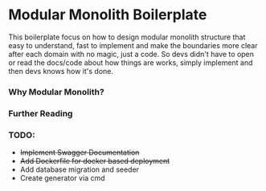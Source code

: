 # Modular Monolith Boilerplate

This boilerplate focus on how to design modular monolith structure
that easy to understand, fast to implement and make the boundaries more
clear after each domain with no magic, just a code. So devs didn't have to
open or read the docs/code about how things are works, simply implement
and then devs knows how it's done.

### Why Modular Monolith?

### Further Reading

### TODO:

- ~~Implement Swagger Documentation~~
- ~~Add Dockerfile for docker based deployment~~
- Add database migration and seeder
- Create generator via cmd
